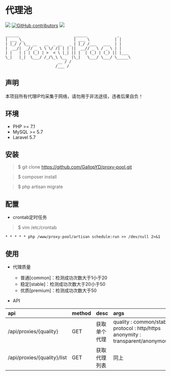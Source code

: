 # 代理池

[![](https://img.shields.io/badge/Powered%20by-GallopYD-green.svg)](http://357.im/)
[![GitHub contributors](https://img.shields.io/github/contributors/GallopYD/proxy-pool.svg)](https://github.com/GallopYD/proxy-pool/graphs/contributors)
[![](https://img.shields.io/badge/language-PHP-blue.svg)](https://github.com/GallopYD/proxy-pool)

    ______                        ______             _
    | ___ \_                      | ___ \           | |
    | |_/ / \__ __   __  _ __   _ | |_/ /___   ___  | |
    |  __/|  _// _ \ \ \/ /| | | ||  __// _ \ / _ \ | |
    | |   | | | (_) | >  < \ |_| || |  | (_) | (_) || |___
    \_|   |_|  \___/ /_/\_\ \__  |\_|   \___/ \___/ \_____\
                           __ / /
                          /___ /
## 声明
本项目所有代理IP均采集于网络，请勿用于非法途径，违者后果自负！

## 环境

- PHP >= 7.1
- MySQL >= 5.7
- Laravel 5.7

## 安装

> $ git clone https://github.com/GallopYD/proxy-pool.git

> $ composer install

> $ php artisan migrate

## 配置

* crontab定时任务

> $ vim /etc/crontab

```
* * * * * php /www/proxy-pool/artisan schedule:run >> /dev/null 2>&1
```

## 使用

* 代理质量
    * 普通[common]：检测成功次数大于1小于20
    * 稳定[stable]：检测成功次数大于20小于50
    * 优质[premium]：检测成功次数大于50

* API

| api | method | desc | args|
| :--| :-- | :-- | :--|
| /api/proxies/{quality} | GET | 获取单个代理 | quality : common/stable/premium <br>protocol : http/https<br> anonymity : transparent/anonymous/distorting/high_anonymous|
| /api/proxies/{quality}/list | GET | 获取代理列表 | 同上|